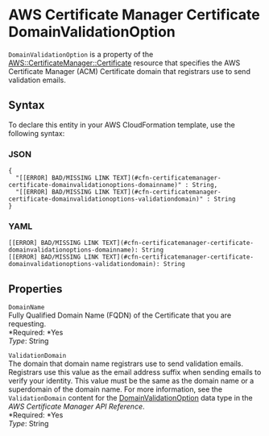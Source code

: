 # AWS Certificate Manager Certificate DomainValidationOption<a name="aws-properties-certificatemanager-certificate-domainvalidationoption"></a>

`DomainValidationOption` is a property of the [AWS::CertificateManager::Certificate](aws-resource-certificatemanager-certificate.md) resource that specifies the AWS Certificate Manager \(ACM\) Certificate domain that registrars use to send validation emails\.

## Syntax<a name="w3ab2c21c14d146b5"></a>

To declare this entity in your AWS CloudFormation template, use the following syntax:

### JSON<a name="aws-properties-certificatemanager-certificate-domainvalidationoption-syntax.json"></a>

```
{
  "[[ERROR] BAD/MISSING LINK TEXT](#cfn-certificatemanager-certificate-domainvalidationoptions-domainname)" : String,
  "[[ERROR] BAD/MISSING LINK TEXT](#cfn-certificatemanager-certificate-domainvalidationoptions-validationdomain)" : String
}
```

### YAML<a name="aws-properties-certificatemanager-certificate-domainvalidationoption-syntax.yaml"></a>

```
[[ERROR] BAD/MISSING LINK TEXT](#cfn-certificatemanager-certificate-domainvalidationoptions-domainname): String
[[ERROR] BAD/MISSING LINK TEXT](#cfn-certificatemanager-certificate-domainvalidationoptions-validationdomain): String
```

## Properties<a name="w3ab2c21c14d146b7"></a>

`DomainName`  
Fully Qualified Domain Name \(FQDN\) of the Certificate that you are requesting\.  
*Required: *Yes  
*Type*: String

`ValidationDomain`  
The domain that domain name registrars use to send validation emails\. Registrars use this value as the email address suffix when sending emails to verify your identity\. This value must be the same as the domain name or a superdomain of the domain name\. For more information, see the `ValidationDomain` content for the [DomainValidationOption](http://docs.aws.amazon.com/acm/latest/APIReference/API_DomainValidationOption.html) data type in the *AWS Certificate Manager API Reference*\.  
*Required: *Yes  
*Type*: String
